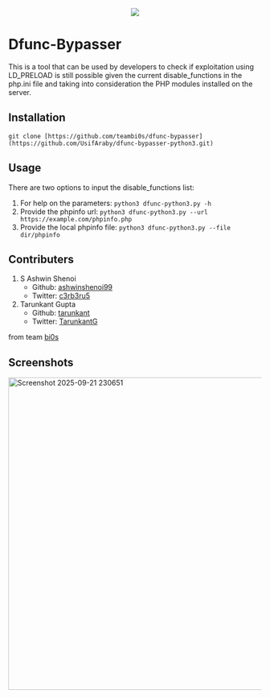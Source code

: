 <p align="center"><img src="images/banner.png" /></p>

# Dfunc-Bypasser
This is a tool that can be used by developers to check if exploitation using LD_PRELOAD is still possible given the current disable_functions in the php.ini file and taking into consideration the PHP modules installed on the server.

## Installation
`git clone [https://github.com/teambi0s/dfunc-bypasser](https://github.com/UsifAraby/dfunc-bypasser-python3.git)`

## Usage
There are two options to input the disable_functions list:
1. For help on the parameters:
`python3 dfunc-python3.py -h`
2. Provide the phpinfo url:
`python3 dfunc-python3.py --url https://example.com/phpinfo.php`
3. Provide the local phpinfo file:
`python3 dfunc-python3.py --file dir/phpinfo`

## Contributers
1. S Ashwin Shenoi
    * Github: [ashwinshenoi99](https://github.com/ashwinshenoi99)
    * Twitter: [c3rb3ru5](https://twitter.com/__c3rb3ru5__)
2. Tarunkant Gupta
    * Github: [tarunkant](https://github.com/tarunkant/)
    * Twitter: [TarunkantG](https://twitter.com/TarunkantG)

from team [bi0s](https://bi0s.in)

## Screenshots

<img width="1101" height="621" alt="Screenshot 2025-09-21 230651" src="https://github.com/user-attachments/assets/9db3e5d5-10d7-4163-b28a-85d9bd51f273" />

